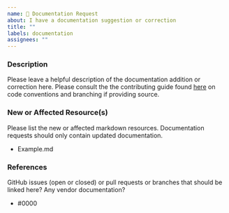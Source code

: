 ```yaml
---
name: 📝 Documentation Request
about: I have a documentation suggestion or correction
title: ""
labels: documentation
assignees: ""
---
```


### Description

Please leave a helpful description of the documentation addition or correction
here. Please consult the the contributing guide found
[here](../../CONTRIBUTING.md) on code conventions and branching if providing
source.

### New or Affected Resource(s)

Please list the new or affected markdown resources. Documentation requests
should only contain updated documentation.

- Example.md

### References

GitHub issues (open or closed) or pull requests or branches that should be
linked here? Any vendor documentation?

- #0000
